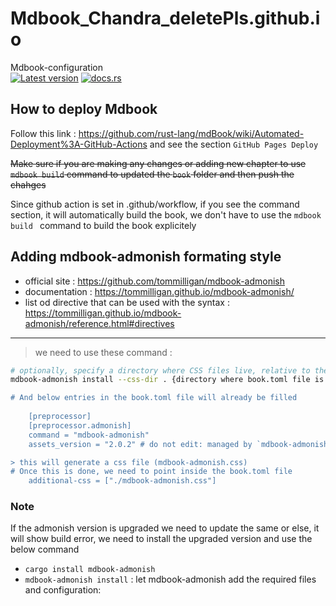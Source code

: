 # Mdbook_Chandra_deletePls.github.io
Mdbook-configuration    
[![Latest version](https://img.shields.io/crates/v/mdbook-admonish.svg)](https://crates.io/crates/mdbook-admonish)
[![docs.rs](https://img.shields.io/badge/docs-available-brightgreen)](https://tommilligan.github.io/mdbook-admonish/)

## How to deploy Mdbook 
Follow this link : https://github.com/rust-lang/mdBook/wiki/Automated-Deployment%3A-GitHub-Actions and see the section `GitHub Pages Deploy`

 ~~Make sure if you are making any changes or adding new chapter to use `mdbook build` command to updated the `book` folder and then push the chahges~~

Since github action is set in .github/workflow, if you see the command section, it will automatically build the book, we don't have to use the `mdbook build ` command to build the book explicitely


## Adding mdbook-admonish formating style
* official site : https://github.com/tommilligan/mdbook-admonish    
* documentation : https://tommilligan.github.io/mdbook-admonish/    
* list od directive that can be used with the syntax : https://tommilligan.github.io/mdbook-admonish/reference.html#directives
---
> we need to use these command : 

```bash
# optionally, specify a directory where CSS files live, relative to the book root
mdbook-admonish install --css-dir . {directory where book.toml file is present, in place of . we can also specify folder 'asset/css }

# And below entries in the book.toml file will already be filled 
    
    [preprocessor]
    [preprocessor.admonish]
    command = "mdbook-admonish"
    assets_version = "2.0.2" # do not edit: managed by `mdbook-admonish install`

> this will generate a css file (mdbook-admonish.css)
# Once this is done, we need to point inside the book.toml file
    additional-css = ["./mdbook-admonish.css"]

```
### Note

If the admonish version is upgraded we need to update the same or else, it will show build error, we need to install the upgraded version and use the below command 

- `cargo install mdbook-admonish`
- `mdbook-admonish install` :  let mdbook-admonish add the required files and configuration:


